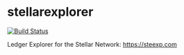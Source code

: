 # stellarexplorer
[![Build Status](https://travis-ci.org/chatch/stellarexplorer.svg?branch=master)](https://travis-ci.org/chatch/stellarexplorer)

Ledger Explorer for the Stellar Network: https://steexp.com
